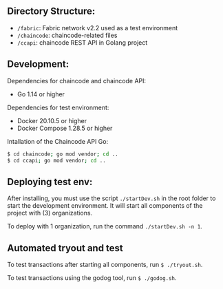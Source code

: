 
## Directory Structure:

- `/fabric`: Fabric network v2.2 used as a test environment
- `/chaincode`: chaincode-related files
- `/ccapi`: chaincode REST API in Golang project

## Development:

Dependencies for chaincode and chaincode API:

- Go 1.14 or higher

Dependencies for test environment:

- Docker 20.10.5 or higher
- Docker Compose 1.28.5 or higher

Intallation of the Chaincode API Go:

```bash
$ cd chaincode; go mod vendor; cd ..
$ cd ccapi; go mod vendor; cd ..
```


## Deploying test env: 

After installing, you must use the script `./startDev.sh` in the root folder to start the development environment. 
It will start all components of the project with (3) organizations.

To deploy with 1 organization, run the command `./startDev.sh -n 1`.

## Automated tryout and test

To test transactions after starting all components, run `$ ./tryout.sh`. 

To test transactions using the godog tool, run `$ ./godog.sh`.
